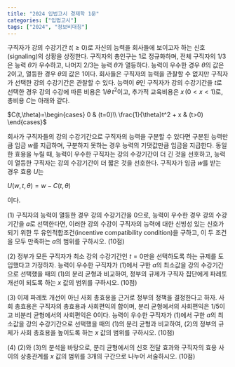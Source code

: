 ```yaml
---
title: "2024 입법고시 경제학 1문"
categories: ["입법고시"]
tags: ["2024", "정보비대칭"]
---
```


구직자가 강의 수강기간 $t(\ge0)$로 자신의 능력을 회사들에 보이고자 하는 신호(signaling)의 상황을 상정한다. 구직자의 총인구는 1로 정규화하며, 전체 구직자의 $1/3$은 능력 $\theta$가 우수하고, 나머지 $2/3$는 능력 $\theta$가 열등하다. 능력이 우수한 경우 $\theta$의 값은 2이고, 열등한 경우 $\theta$의 값은 1이다. 회사들은 구직자의 능력을 관찰할 수 없지만 구직자가 선택한 강의 수강기간은 관찰할 수 있다. 능력이 $\theta$인 구직자가 강의 수강기간을 $t$로 선택한 경우 강의 수강에 따른 비용은 $1/\theta\,t^2$이고, 추가적 교육비용은 $x\,(0<x<1)$로, 총비용 $C$는 아래와 같다.

$C(t,\theta)=\begin{cases}
0 & (t=0)\\
\frac{1}{\theta}t^2 + x & (t>0)
\end{cases}$

회사가 구직자들의 강의 수강기간으로 구직자의 능력을 구분할 수 있다면 구분된 능력만큼 임금 $w$를 지급하며, 구분하지 못하는 경우 능력의 기댓값만큼 임금을 지급한다. 동일한 효용을 누릴 때, 능력이 우수한 구직자는 강의 수강기간이 더 긴 것을 선호하고, 능력이 열등한 구직자는 강의 수강기간이 더 짧은 것을 선호한다. 구직자가 임금 $w$를 받는 경우 효용 $U$는

$U(w,t,\theta)=w - C(t,\theta)$

이다.

(1) 구직자의 능력이 열등한 경우 강의 수강기간을 0으로, 능력이 우수한 경우 강의 수강기간을 $a$로 선택한다면, 이러한 강의 수강이 구직자의 능력에 대한 신빙성 있는 신호가 되기 위한 두 유인적합조건(incentive compatibility condition)을 구하고, 이 두 조건을 모두 만족하는 $a$의 범위를 구하시오. (10점)

(2) 정부가 모든 구직자가 최소 강의 수강기간인 $t=0$만을 선택하도록 하는 규제를 도입했다고 가정하자. 능력이 우수한 구직자가 (1)에서 구한 $a$의 최소값을 강의 수강기간으로 선택했을 때의 (1)의 분리 균형과 비교하여, 정부의 규제가 구직자 집단에게 파레토 개선이 되도록 하는 $x$ 값의 범위를 구하시오. (10점)

(3) 이제 파레토 개선이 아닌 사회 총효용을 근거로 정부의 정책을 결정한다고 하자. 사회 총효용은 구직자의 총효용과 사회편익의 합이며, 분리 균형에서의 사회편익은 $1/5$이고 비분리 균형에서의 사회편익은 0이다. 능력이 우수한 구직자가 (1)에서 구한 $a$의 최소값을 강의 수강기간으로 선택했을 때의 (1)의 분리 균형과 비교하여, (2)의 정부의 규제가 사회 총효용을 높이도록 하는 $x$ 값의 범위를 구하시오. (10점)

(4) (2)와 (3)의 분석을 바탕으로, 분리 균형에서의 신호 전달 효과와 구직자의 효용 사이의 상충관계를 $x$ 값의 범위를 3개의 구간으로 나누어 서술하시오. (10점)
